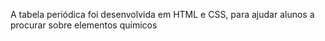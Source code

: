 A tabela periódica foi desenvolvida em HTML e CSS, para ajudar alunos a procurar sobre elementos químicos